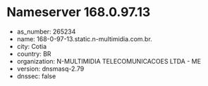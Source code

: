 # Nameserver 168.0.97.13

* as_number: 265234
* name: 168-0-97-13.static.n-multimidia.com.br.
* city: Cotia
* country: BR
* organization: N-MULTIMIDIA TELECOMUNICACOES LTDA - ME
* version: dnsmasq-2.79
* dnssec: false
